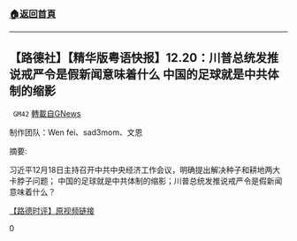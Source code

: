 ###  [:house:返回首頁](https://github.com/ourhimalayas/txt)
---

## 【路德社】【精华版粤语快报】12.20：川普总统发推说戒严令是假新闻意味着什么 中国的足球就是中共体制的缩影
` GM42` [轉載自GNews](https://gnews.org/zh-hans/673213/)

制作团队：Wen fei、sad3mom、文恩



摘要:

习近平12月18日主持召开中共中央经济工作会议，明确提出解决种子和耕地两大卡脖子问题； 中国的足球就是中共体制的缩影；川普总统发推说戒严令是假新闻意味着什么？

[【路德时评】原视频链接](https://youtu.be/_BYpzJIkyhY)

0
